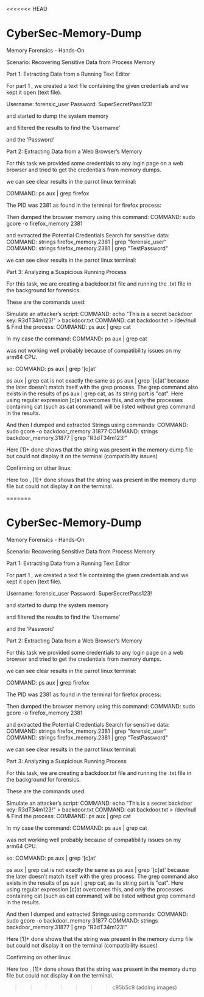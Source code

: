<<<<<<< HEAD
# CyberSec-Memory-Dump

Memory Forensics - Hands-On

Scenario: Recovering Sensitive Data from Process Memory


Part 1: Extracting Data from a Running Text Editor

For part 1 , we created a text file containing the given credentials and we kept it open (text file).

Username: forensic_user
Password: SuperSecretPass123!




and started to dump the system memory 




and filtered the results to find the ‘Username’


and the ‘Password’




Part 2: Extracting Data from a Web Browser’s Memory

For this task we provided some credentials to any login page on a web browser and tried to get the credentials from memory dumps.

we can see clear results in the parrot linux terminal:





COMMAND: ps aux | grep firefox

The PID was 2381 as found in the terminal for firefox process:


Then dumped the browser memory using this command: 
COMMAND: sudo gcore -o firefox_memory 2381

and extracted the Potential Credentials
Search for sensitive data:
COMMAND: strings firefox_memory.2381 | grep "forensic_user"
COMMAND: strings firefox_memory.2381 | grep "TestPassword"

we can see clear results in the parrot linux terminal:








Part 3: Analyzing a Suspicious Running Process


For this task, we are creating a backdoor.txt file and running the .txt file in the background for forensics.

These are the commands used:

Simulate an attacker’s script:
COMMAND: echo "This is a secret backdoor key: R3dT34m123!" > backdoor.txt
COMMAND: cat backdoor.txt > /dev/null &
Find the process:
COMMAND: ps aux | grep cat



In my case the command: 
COMMAND: ps aux | grep cat

was not working well probably because of compatibility issues on my arm64 CPU. 

so: 
COMMAND: ps aux | grep ‘[c]at’

ps aux | grep cat is not exactly the same as ps aux | grep '[c]at' because the later doesn’t match itself with the grep process. The grep command also exists in the results of ps aux | grep cat, as its string part is "cat".  Here using regular expression [c]at overcomes this, and only the processes containing cat (such as cat command) will be listed without grep command in the results.

And then I dumped and extracted Strings using commands: 
COMMAND: sudo gcore -o backdoor_memory 31877
COMMAND: strings backdoor_memory.31877 | grep "R3dT34m123!"



Here [1]+ done shows that the string was present in the memory dump file but could not display it on the terminal (compatibility issues)



Confirming on other linux:






Here too , [1]+ done shows that the string was present in the memory dump file but could not display it on the terminal.


=======
# CyberSec-Memory-Dump

Memory Forensics - Hands-On

Scenario: Recovering Sensitive Data from Process Memory


Part 1: Extracting Data from a Running Text Editor

For part 1 , we created a text file containing the given credentials and we kept it open (text file).

Username: forensic_user
Password: SuperSecretPass123!




and started to dump the system memory 




and filtered the results to find the ‘Username’


and the ‘Password’




Part 2: Extracting Data from a Web Browser’s Memory

For this task we provided some credentials to any login page on a web browser and tried to get the credentials from memory dumps.

we can see clear results in the parrot linux terminal:





COMMAND: ps aux | grep firefox

The PID was 2381 as found in the terminal for firefox process:


Then dumped the browser memory using this command: 
COMMAND: sudo gcore -o firefox_memory 2381

and extracted the Potential Credentials
Search for sensitive data:
COMMAND: strings firefox_memory.2381 | grep "forensic_user"
COMMAND: strings firefox_memory.2381 | grep "TestPassword"

we can see clear results in the parrot linux terminal:








Part 3: Analyzing a Suspicious Running Process


For this task, we are creating a backdoor.txt file and running the .txt file in the background for forensics.

These are the commands used:

Simulate an attacker’s script:
COMMAND: echo "This is a secret backdoor key: R3dT34m123!" > backdoor.txt
COMMAND: cat backdoor.txt > /dev/null &
Find the process:
COMMAND: ps aux | grep cat



In my case the command: 
COMMAND: ps aux | grep cat

was not working well probably because of compatibility issues on my arm64 CPU. 

so: 
COMMAND: ps aux | grep ‘[c]at’

ps aux | grep cat is not exactly the same as ps aux | grep '[c]at' because the later doesn’t match itself with the grep process. The grep command also exists in the results of ps aux | grep cat, as its string part is "cat".  Here using regular expression [c]at overcomes this, and only the processes containing cat (such as cat command) will be listed without grep command in the results.

And then I dumped and extracted Strings using commands: 
COMMAND: sudo gcore -o backdoor_memory 31877
COMMAND: strings backdoor_memory.31877 | grep "R3dT34m123!"



Here [1]+ done shows that the string was present in the memory dump file but could not display it on the terminal (compatibility issues)



Confirming on other linux:






Here too , [1]+ done shows that the string was present in the memory dump file but could not display it on the terminal.


>>>>>>> c95b5c9 (adding images)

